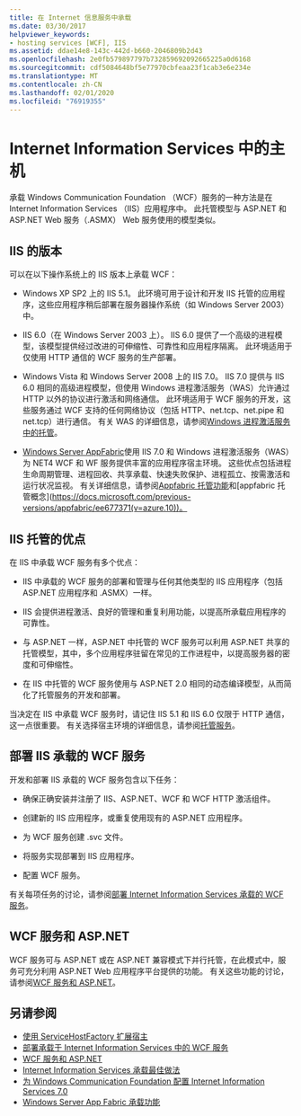 ```yaml
---
title: 在 Internet 信息服务中承载
ms.date: 03/30/2017
helpviewer_keywords:
- hosting services [WCF], IIS
ms.assetid: ddae14e8-143c-442d-b660-2046809b2d43
ms.openlocfilehash: 2e0fb579897797b732859692092665225a0d6168
ms.sourcegitcommit: cdf5084648bf5e77970cbfeaa23f1cab3e6e234e
ms.translationtype: MT
ms.contentlocale: zh-CN
ms.lasthandoff: 02/01/2020
ms.locfileid: "76919355"
---
```

# <a name="host-in-internet-information-services"></a>Internet Information Services 中的主机

承载 Windows Communication Foundation （WCF）服务的一种方法是在 Internet Information Services （IIS）应用程序中。 此托管模型与 ASP.NET 和 ASP.NET Web 服务（.ASMX） Web 服务使用的模型类似。

## <a name="versions-of-iis"></a>IIS 的版本

可以在以下操作系统上的 IIS 版本上承载 WCF：

- Windows XP SP2 上的 IIS 5.1。 此环境可用于设计和开发 IIS 托管的应用程序，这些应用程序稍后部署在服务器操作系统（如 Windows Server 2003）中。

- IIS 6.0（在 Windows Server 2003 上）。 IIS 6.0 提供了一个高级的进程模型，该模型提供经过改进的可伸缩性、可靠性和应用程序隔离。 此环境适用于仅使用 HTTP 通信的 WCF 服务的生产部署。

- Windows Vista 和 Windows Server 2008 上的 IIS 7.0。 IIS 7.0 提供与 IIS 6.0 相同的高级进程模型，但使用 Windows 进程激活服务（WAS）允许通过 HTTP 以外的协议进行激活和网络通信。 此环境适用于 WCF 服务的开发，这些服务通过 WCF 支持的任何网络协议（包括 HTTP、net.tcp、net.pipe 和 net.tcp）进行通信。 有关 WAS 的详细信息，请参阅[Windows 进程激活服务中的托管](../../../../docs/framework/wcf/feature-details/hosting-in-windows-process-activation-service.md)。

- [Windows Server AppFabric](https://docs.microsoft.com/previous-versions/appfabric/ff384253(v=azure.10))使用 IIS 7.0 和 Windows 进程激活服务（WAS）为 NET4 WCF 和 WF 服务提供丰富的应用程序宿主环境。 这些优点包括进程生命周期管理、进程回收、共享承载、快速失败保护、进程孤立、按需激活和运行状况监视。 有关详细信息，请参阅[Appfabric 托管功能](https://docs.microsoft.com/previous-versions/appfabric/ee677189(v=azure.10))和[appfabric 托管概念](https://docs.microsoft.com/previous-versions/appfabric/ee677371(v=azure.10))。

## <a name="benefits-of-iis-hosting"></a>IIS 托管的优点

在 IIS 中承载 WCF 服务有多个优点：

- IIS 中承载的 WCF 服务的部署和管理与任何其他类型的 IIS 应用程序（包括 ASP.NET 应用程序和 .ASMX）一样。

- IIS 会提供进程激活、良好的管理和重复利用功能，以提高所承载应用程序的可靠性。

- 与 ASP.NET 一样，ASP.NET 中托管的 WCF 服务可以利用 ASP.NET 共享的托管模型，其中，多个应用程序驻留在常见的工作进程中，以提高服务器的密度和可伸缩性。

- 在 IIS 中托管的 WCF 服务使用与 ASP.NET 2.0 相同的动态编译模型，从而简化了托管服务的开发和部署。

当决定在 IIS 中承载 WCF 服务时，请记住 IIS 5.1 和 IIS 6.0 仅限于 HTTP 通信，这一点很重要。 有关选择宿主环境的详细信息，请参阅[托管服务](../../../../docs/framework/wcf/hosting-services.md)。

## <a name="deploy-an-iis-hosted-wcf-service"></a>部署 IIS 承载的 WCF 服务

开发和部署 IIS 承载的 WCF 服务包含以下任务：

- 确保正确安装并注册了 IIS、ASP.NET、WCF 和 WCF HTTP 激活组件。

- 创建新的 IIS 应用程序，或重复使用现有的 ASP.NET 应用程序。

- 为 WCF 服务创建 .svc 文件。

- 将服务实现部署到 IIS 应用程序。

- 配置 WCF 服务。

有关每项任务的讨论，请参阅[部署 Internet Information Services 承载的 WCF 服务](../../../../docs/framework/wcf/feature-details/deploying-an-internet-information-services-hosted-wcf-service.md)。

## <a name="wcf-services-and-aspnet"></a>WCF 服务和 ASP.NET

WCF 服务可与 ASP.NET 或在 ASP.NET 兼容模式下并行托管，在此模式中，服务可充分利用 ASP.NET Web 应用程序平台提供的功能。 有关这些功能的讨论，请参阅[WCF 服务和 ASP.NET](../../../../docs/framework/wcf/feature-details/wcf-services-and-aspnet.md)。

## <a name="see-also"></a>另请参阅

- [使用 ServiceHostFactory 扩展宿主](../../../../docs/framework/wcf/extending/extending-hosting-using-servicehostfactory.md)
- [部署承载于 Internet Information Services 中的 WCF 服务](../../../../docs/framework/wcf/feature-details/deploying-an-internet-information-services-hosted-wcf-service.md)
- [WCF 服务和 ASP.NET](../../../../docs/framework/wcf/feature-details/wcf-services-and-aspnet.md)
- [Internet Information Services 承载最佳做法](../../../../docs/framework/wcf/feature-details/internet-information-services-hosting-best-practices.md)
- [为 Windows Communication Foundation 配置 Internet Information Services 7.0](../../../../docs/framework/wcf/feature-details/configuring-iis-for-wcf.md)
- [Windows Server App Fabric 承载功能](https://docs.microsoft.com/previous-versions/appfabric/ee677189(v=azure.10))
